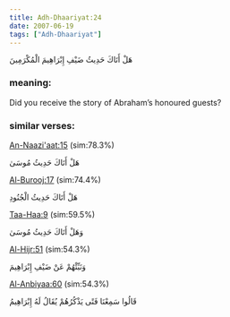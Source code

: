 ```yaml
---
title: Adh-Dhaariyat:24
date: 2007-06-19
tags: ["Adh-Dhaariyat"]
---
```

هَلْ أَتَاكَ حَدِيثُ ضَيْفِ إِبْرَاهِيمَ الْمُكْرَمِينَ
### meaning: 
Did you receive the story of Abraham’s honoured guests?
### similar verses: 

[An-Naazi'aat:15](/79/15) (sim:78.3%)

هَلْ أَتَاكَ حَدِيثُ مُوسَىٰ

[Al-Burooj:17](/85/17) (sim:74.4%)

هَلْ أَتَاكَ حَدِيثُ الْجُنُودِ

[Taa-Haa:9](/20/9) (sim:59.5%)

وَهَلْ أَتَاكَ حَدِيثُ مُوسَىٰ

[Al-Hijr:51](/15/51) (sim:54.3%)

وَنَبِّئْهُمْ عَنْ ضَيْفِ إِبْرَاهِيمَ

[Al-Anbiyaa:60](/21/60) (sim:54.3%)

قَالُوا سَمِعْنَا فَتًى يَذْكُرُهُمْ يُقَالُ لَهُ إِبْرَاهِيمُ

